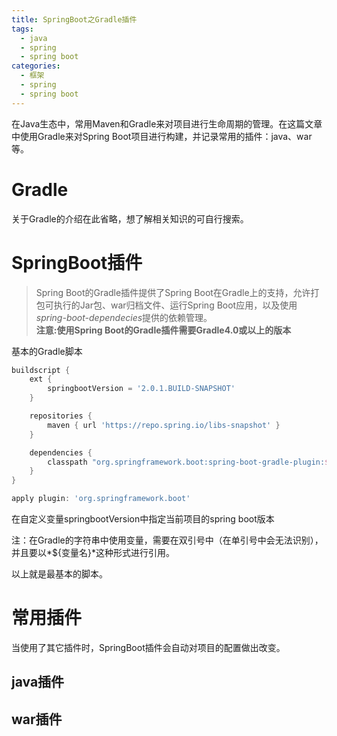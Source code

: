```yaml
---
title: SpringBoot之Gradle插件
tags:
  - java
  - spring
  - spring boot
categories:
  - 框架
  - spring
  - spring boot
---
```


在Java生态中，常用Maven和Gradle来对项目进行生命周期的管理。在这篇文章中使用Gradle来对Spring Boot项目进行构建，并记录常用的插件：java、war等。

<!-- more -->

# Gradle

关于Gradle的介绍在此省略，想了解相关知识的可自行搜索。

# SpringBoot插件

> Spring Boot的Gradle插件提供了Spring Boot在Gradle上的支持，允许打包可执行的Jar包、war归档文件、运行Spring Boot应用，以及使用*spring-boot-dependecies*提供的依赖管理。  
**注意:使用Spring Boot的Gradle插件需要Gradle4.0或以上的版本**

基本的Gradle脚本

``` gradle
buildscript {
    ext {
        springbootVersion = '2.0.1.BUILD-SNAPSHOT'
    }

    repositories {
        maven { url 'https://repo.spring.io/libs-snapshot' }
    }

    dependencies {
        classpath "org.springframework.boot:spring-boot-gradle-plugin:${springbootVersion}"
    }
}

apply plugin: 'org.springframework.boot'
```

在自定义变量springbootVersion中指定当前项目的spring boot版本

注：在Gradle的字符串中使用变量，需要在双引号中（在单引号中会无法识别），并且要以*${变量名}*这种形式进行引用。

以上就是最基本的脚本。

# 常用插件

当使用了其它插件时，SpringBoot插件会自动对项目的配置做出改变。

## java插件

## war插件

